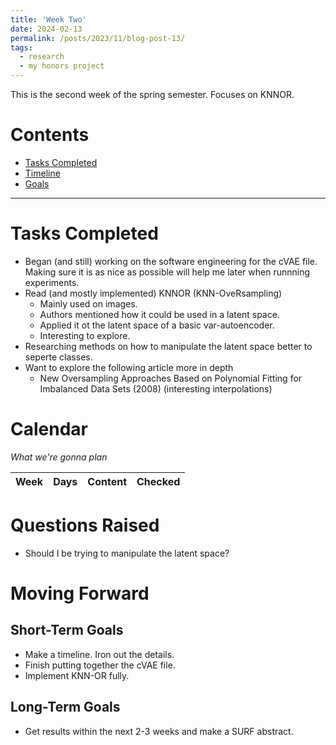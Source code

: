 ```yaml
---
title: 'Week Two'
date: 2024-02-13
permalink: /posts/2023/11/blog-post-13/
tags:
  - research
  - my honors project
---
```


This is the second week of the spring semester. Focuses on KNNOR.

# Contents

- [Tasks Completed](#tasks)
- [Timeline](#calendar)
- [Goals](#moving)


---


<a name="tasks"></a>
# Tasks Completed 

- Began (and still) working on the software engineering for the cVAE file. Making sure it is as nice as possible will help me later when runnning experiments.
- Read (and mostly implemented) KNNOR (KNN-OveRsampling)
  - Mainly used on images.
  - Authors mentioned how it could be used in a latent space.
  - Applied it ot the latent space of a basic var-autoencoder.
  - Interesting to explore.
- Researching methods on how to manipulate the latent space better to seperte classes. 
- Want to explore the following article more in depth
  - New Oversampling Approaches Based on Polynomial Fitting for Imbalanced Data Sets (2008) (interesting interpolations)

<a name="calendar"></a>
# Calendar

*What we're gonna plan*

| Week | Days    | Content    | Checked |
| :---:   | :---: | :---: | :---: |





<a name="questions"></a>
# Questions Raised
- Should I be trying to manipulate the latent space?


<a name="moving"></a>
# Moving Forward

## Short-Term Goals
- Make a timeline. Iron out the details.
- Finish putting together the cVAE file.
- Implement KNN-OR fully. 


## Long-Term Goals
- Get results within the next 2-3 weeks and make a SURF abstract. 
